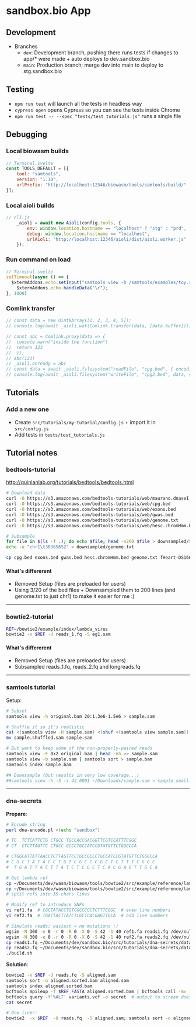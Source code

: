 # sandbox.bio App

## Development

* Branches
  * `dev`: Development branch, pushing there runs tests if changes to app/* were made + auto deploys to dev.sandbox.bio
  * `main`: Production branch; merge dev into main to deploy to stg.sandbox.bio

## Testing

* `npm run test` will launch all the tests in headless way
* `cypress open` opens Cypress so you can see the tests inside Chrome
* `npm run test -- --spec "tests/test_tutorials.js"` runs a single file

## Debugging

### Local biowasm builds

```javascript
// Terminal.svelte
const TOOLS_DEFAULT = [{
	tool: "samtools",
	version: "1.10",
	urlPrefix: "http://localhost:12346/biowasm/tools/samtools/build/"
}];
```

### Local aioli builds

```javascript
// cli.js
	_aioli = await new Aioli(config.tools, {
		env: window.location.hostname == "localhost" ? "stg" : "prd",
		debug: window.location.hostname == "localhost",
		urlAioli: "http://localhost:12346/aioli/dist/aioli.worker.js"
	});
```

### Run command on load

```javascript
// Terminal.svelte
setTimeout(async () => {
  $xtermAddons.echo.setInput("samtools view -b /samtools/examples/toy.sam > bad.bam; samtools quickcheck bad.bam");
	$xtermAddons.echo.handleData("\r");
}, 1000)
```

### Comlink transfer

```javascript
// const data = new Uint8Array([1, 2, 3, 4, 5]);
// console.log(await _aioli.wat(Comlink.transfer(data, [data.buffer])));

// const abc = Comlink.proxy(data => { 
// 	console.warn("inside the function")
// 	return 123
//  });
// abc(123)
// _aioli.onready = abc
// const data = await _aioli.filesystem("readFile", "cpg.bed", { encoding: "binary" })
// console.log(await _aioli.filesystem("writeFile", "cpg2.bed", data, { encoding: "binary" }))
```


## Tutorials

### Add a new one

* Create `src/tutorials/my-tutorial/config.js` + import it in `src/config.js`
* Add tests in `tests/test_tutorials.js`


## Tutorial notes

### bedtools-tutorial

http://quinlanlab.org/tutorials/bedtools/bedtools.html

```bash
# Download data
curl -O https://s3.amazonaws.com/bedtools-tutorials/web/maurano.dnaseI.tgz
curl -O https://s3.amazonaws.com/bedtools-tutorials/web/cpg.bed
curl -O https://s3.amazonaws.com/bedtools-tutorials/web/exons.bed
curl -O https://s3.amazonaws.com/bedtools-tutorials/web/gwas.bed
curl -O https://s3.amazonaws.com/bedtools-tutorials/web/genome.txt
curl -O https://s3.amazonaws.com/bedtools-tutorials/web/hesc.chromHmm.bed

# Subsample
for file in $(ls -f .); do echo $file; head -n200 $file > downsampled/$file; done
echo -e "chr1\t30365652" > downsampled/genome.txt

cp cpg.bed exons.bed gwas.bed hesc.chromHmm.bed genome.txt fHeart-DS16621.hotspot.twopass.fdr0.05.merge.bed fHeart-DS15839.hotspot.twopass.fdr0.05.merge.bed fSkin_fibro_bicep_R-DS19745.hg19.hotspot.twopass.fdr0.05.merge.bed ../../tutorials/1-intro-to-bedtools/data
```

#### What's differerent
* Removed Setup (files are preloaded for users)
* Using 3/20 of the bed files + Downsampled them to 200 lines (and genome.txt to just chr1) to make it easier for me :)

---

### bowtie2-tutorial

```bash
REF=/bowtie2/example/index/lambda_virus
bowtie2 -x $REF -U reads_1.fq -S eg1.sam
```

#### What's differerent
* Removed Setup (files are preloaded for users)
* Subsampled reads_1.fq, reads_2.fq and longreads.fq

---

### samtools tutorial

Setup:

```bash
# Subset
samtools view -h original.bam 20:1.3e6-1.5e6 > sample.sam

# Shuffle it so it's realistic
cat <(samtools view -H sample.sam) <(shuf <(samtools view sample.sam)) > sample.shuffled.sam
mv sample.shuffled.sam sample.sam

# But want to keep some of the non-properly-paired reads
samtools view -F 0x2 original.bam | head -n5 >> sample.sam
samtools view -b sample.sam | samtools sort > sample.bam
samtools index sample.bam

## Downsample (but results in very low coverage...)
##samtools view -h -S -s 42.0001 ~/Downloads/sample.sam > sample.small.sam
```

---

### dna-secrets

**Prepare**:

```bash
# Encode string
perl dna-encode.pl <(echo "sandbox")

# TC  TCTCATTCTG CTGCC TGCCACCGACGGTTCGTCCATTTCGGC
# CT  CTCTTAGTTC CTGCC GCCCTGCCATCCGTATGTTCTGGGCCA

# CTGGCATTATTAACCTCTTAGTTCCTGCCGCCCTGCCATCCGTATGTTCTGGGCCA
# C G C T A T A C C T G T C G C C C G C T C T T T C G G C
#  T G A T T A C T T A T C T C G C T C A C G A G T T G C A

# Get lambda ref
cp ~/Documents/dev/wasm/biowasm/tools/bowtie2/src/example/reference/lambda_virus.fa ref1.fa
cp ~/Documents/dev/wasm/biowasm/tools/bowtie2/src/example/reference/lambda_virus.fa ref2.fa
# split refs into 35-chars lines

# Modify ref to introduce SNPs
vi ref1.fa  # CGCTATACCTGTCGCCCGCTCTTTCGGC  # even line numbers
vi ref2.fa  # TGATTACTTATCTCGCTCACGAGTTGCA  # odd line numbers

# Simulate reads; easiest = no mutations :)
wgsim -N 300 -e 0 -r 0 -R 0 -X 0 -S 42 -1 40 ref1.fa reads1.fq /dev/null
wgsim -N 300 -e 0 -r 0 -R 0 -X 0 -S 42 -1 40 ref2.fa reads2.fq /dev/null
cp reads1.fq ~/Documents/dev/sandbox.bio/src/tutorials/dna-secrets/data/reads.fq
cp reads2.fq ~/Documents/dev/sandbox.bio/src/tutorials/dna-secrets/data/morereads.fq
./build.sh
```

**Solution**:

```bash
bowtie2 -x $REF -U reads.fq -S aligned.sam
samtools sort -o aligned.sorted.bam aligned.sam
samtools index aligned.sorted.bam
bcftools mpileup -f $REF_FASTA aligned.sorted.bam | bcftools call -mv - > variants.vcf
bcftools query -f'%ALT' variants.vcf -o secret  # output to screen doesnt work because not flushed
cat secret

# One liner:
bowtie2  -x $REF  -U reads.fq  -S aligned.sam; samtools sort -o aligned.sorted.bam aligned.sam; samtools index aligned.sorted.bam; bcftools mpileup -f $REF_FASTA -o variants.vcf aligned.sorted.bam; bcftools call -mv -Ob -o variants.bcf variants.vcf; bcftools query -f'%ALT' variants.bcf -o secret; cat secret
```
